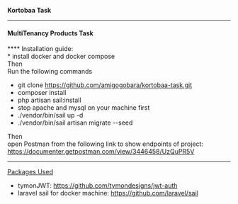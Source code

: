 **Kortobaa Task**
****
<h4>MultiTenancy Products Task</h3>
 ****
Installation guide:
<br>
* install docker and docker compose
<br>
Then
<br>
Run the following commands

* git clone https://github.com/amigogobara/kortobaa-task.git
* composer install
* php artisan sail:install
* stop apache and mysql on your machine first
* ./vendor/bin/sail up -d
* ./vendor/bin/sail artisan migrate --seed

Then
<br>
open Postman from the following link to show endpoints of project:
https://documenter.getpostman.com/view/3446458/UzQuPR5V

****
<u>Packages Used</u>
* tymonJWT: https://github.com/tymondesigns/jwt-auth
* laravel sail for docker machine: https://github.com/laravel/sail
